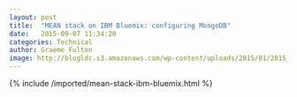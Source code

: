 ```yaml
---
layout: post
title:  "MEAN stack on IBM Bluemix: configuring MongoDB"
date:   2015-09-07 11:34:20
categories: Technical
author: Graeme Fulton
image: http://blogldc.s3.amazonaws.com/wp-content/uploads/2015/01/2015_01_09_MEANStack.jpg
---
```

{% include /imported/mean-stack-ibm-bluemix.html %}
